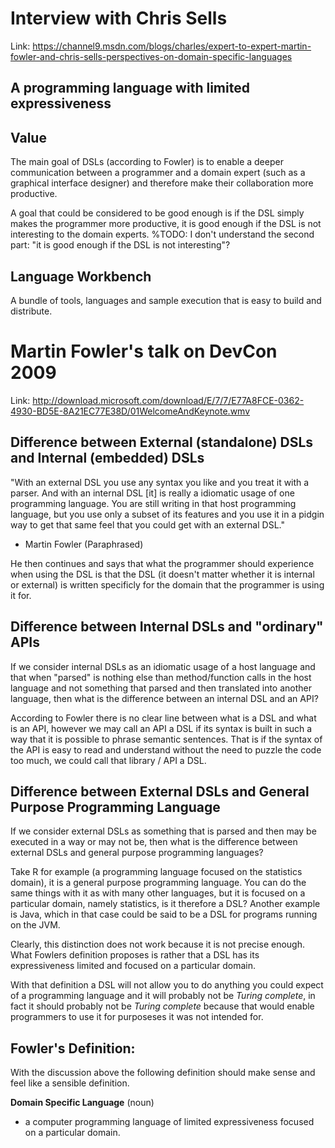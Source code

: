 Interview with Chris Sells
==========================

Link: <https://channel9.msdn.com/blogs/charles/expert-to-expert-martin-fowler-and-chris-sells-perspectives-on-domain-specific-languages>

A programming language with limited expressiveness
--------------------------------------------------

Value
-----

The main goal of DSLs (according to Fowler) is to enable a deeper communication between a programmer and a domain expert (such as a graphical interface designer) and therefore make their collaboration more productive.

A goal that could be considered to be good enough is if the DSL simply makes the programmer more productive, it is good enough if the DSL is not interesting to the domain experts.
%TODO: I don't understand the second part: "it is good enough if the DSL is not interesting"?

Language Workbench
------------------

A bundle of tools, languages and sample execution that is easy to build and distribute.

Martin Fowler's talk on DevCon 2009
===================================

Link: <http://download.microsoft.com/download/E/7/7/E77A8FCE-0362-4930-BD5E-8A21EC77E38D/01WelcomeAndKeynote.wmv>

Difference between External (standalone) DSLs and Internal (embedded) DSLs
--------------------------------------------------------------------------

"With an external DSL you use any syntax you like and you treat it with a parser. And with an internal DSL \[it\] is really a idiomatic usage of one programming language. You are still writing in that host programming language, but you use only a subset of its features and you use it in a pidgin way to get that same feel that you could get with an external DSL."

-   Martin Fowler (Paraphrased)

He then continues and says that what the programmer should experience when using the DSL is that the DSL (it doesn't matter whether it is internal or external) is written specificly for the domain that the programmer is using it for.

Difference between Internal DSLs and "ordinary" APIs
----------------------------------------------------

If we consider internal DSLs as an idiomatic usage of a host language and that when "parsed" is nothing else than method/function calls in the host language and not something that parsed and then translated into another language, then what is the difference between an internal DSL and an API?

According to Fowler there is no clear line between what is a DSL and what is an API, however we may call an API a DSL if its syntax is built in such a way that it is possible to phrase semantic sentences. That is if the syntax of the API is easy to read and understand without the need to puzzle the code too much, we could call that library / API a DSL.

Difference between External DSLs and General Purpose Programming Language
-------------------------------------------------------------------------

If we consider external DSLs as something that is parsed and then may be executed in a way or may not be, then what is the difference between external DSLs and general purpose programming languages?

Take R for example (a programming language focused on the statistics domain), it is a general purpose programming language. You can do the same things with it as with many other languages, but it is focused on a particular domain, namely statistics, is it therefore a DSL? Another example is Java, which in that case could be said to be a DSL for programs running on the JVM.

Clearly, this distinction does not work because it is not precise enough. What Fowlers definition proposes is rather that a DSL has its expressiveness limited and focused on a particular domain.

With that definition a DSL will not allow you to do anything you could expect of a programming language and it will probably not be *Turing complete*, in fact it should probably not be *Turing complete* because that would enable programmers to use it for purposeses it was not intended for.

Fowler's Definition:
--------------------

With the discussion above the following definition should make sense and feel like a sensible definition.

**Domain Specific Language** (noun)

-   a computer programming language of limited expressiveness focused on a particular domain.
